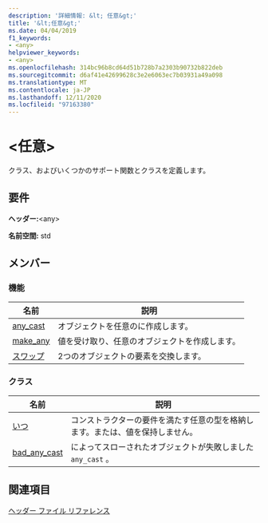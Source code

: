 ```yaml
---
description: '詳細情報: &lt; 任意&gt;'
title: '&lt;任意&gt;'
ms.date: 04/04/2019
f1_keywords:
- <any>
helpviewer_keywords:
- <any>
ms.openlocfilehash: 314bc96b8cd64d51b728b7a2303b90732b822deb
ms.sourcegitcommit: d6af41e42699628c3e2e6063ec7b03931a49a098
ms.translationtype: MT
ms.contentlocale: ja-JP
ms.lasthandoff: 12/11/2020
ms.locfileid: "97163380"
---
```

# <a name="ltanygt"></a>&lt;任意&gt;

クラス、およびいくつかのサポート関数とクラスを定義します。

## <a name="requirements"></a>要件

**ヘッダー:**\<any>

**名前空間:** std

## <a name="members"></a>メンバー

### <a name="functions"></a>機能

|名前|説明|
|-|-|
|[any_cast](../standard-library/any-functions.md#any_cast)|オブジェクトを任意のに作成します。|
|[make_any](../standard-library/any-functions.md#make_any)|値を受け取り、任意のオブジェクトを作成します。|
|[スワップ](../standard-library/any-functions.md#swap)|2つのオブジェクトの要素を交換します。|

### <a name="classes"></a>クラス

|名前|説明|
|-|-|
|[いつ](../standard-library/any-class.md)|コンストラクターの要件を満たす任意の型を格納します。または、値を保持しません。|
|[bad_any_cast](../standard-library/bad-any-cast-class.md)|によってスローされたオブジェクトが失敗しました `any_cast` 。|

## <a name="see-also"></a>関連項目

[ヘッダー ファイル リファレンス](../standard-library/cpp-standard-library-header-files.md)
